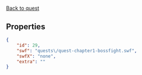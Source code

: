 # <no name available>

<no description available>

[Back to quest](../quests.md)

## Properties

```json
{
    "id": 29,
    "swf": "quests\/quest-chapter1-bossfight.swf",
    "swfX": "none",
    "extra": ""
}
```

